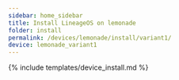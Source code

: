 ```yaml
---
sidebar: home_sidebar
title: Install LineageOS on lemonade
folder: install
permalink: /devices/lemonade/install/variant1/
device: lemonade_variant1
---
```

{% include templates/device_install.md %}
